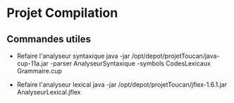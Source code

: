 # Projet Compilation

## Commandes utiles
* Refaire l'analyseur syntaxique
java -jar /opt/depot/projetToucan/java-cup-11a.jar -parser AnalyseurSyntaxique -symbols CodesLexicaux Grammaire.cup

* Refaire l'analyseur lexical
java -jar /opt/depot/projetToucan/jflex-1.6.1.jar AnalyseurLexical.jflex